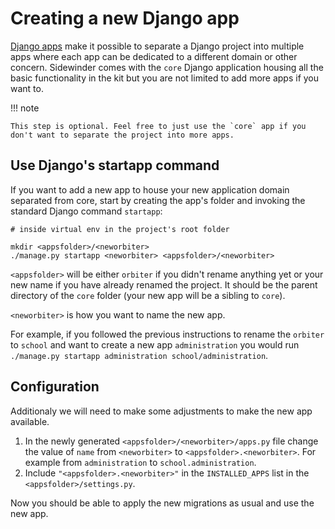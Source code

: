 # Creating a new Django app

[Django apps](https://docs.djangoproject.com/en/4.2/ref/applications/) make it possible to separate a Django project
into multiple apps where each app can be dedicated to a different domain or other concern. Sidewinder comes with the `core`
Django application housing all the basic functionality in the kit but you are not limited to add more apps if you want to.

!!! note

    This step is optional. Feel free to just use the `core` app if you don't want to separate the project into more apps.

## Use Django's startapp command

If you want to add a new app to house your new application domain separated from core, start by creating the app's folder and invoking the standard Django command `startapp`:

```
# inside virtual env in the project's root folder

mkdir <appsfolder>/<neworbiter>
./manage.py startapp <neworbiter> <appsfolder>/<neworbiter>
```

`<appsfolder>` will be either `orbiter` if you didn't rename anything yet or your new name if you have already renamed the project. It should be the parent directory of the `core` folder (your new app will be a sibling to `core`).

`<neworbiter>` is how you want to name the new app.

For example, if you followed the previous instructions to rename the `orbiter` to `school` and want to create a new app `administration` you would run `./manage.py startapp administration school/administration`.

## Configuration

Additionaly we will need to make some adjustments to make the new app available.

1. In the newly generated `<appsfolder>/<neworbiter>/apps.py` file change the value of `name` from `<neworbiter>` to `<appsfolder>.<neworbiter>`. For example from `administration` to `school.administration`.
2. Include `"<appsfolder>.<neworbiter>"` in the `INSTALLED_APPS` list in the `<appsfolder>/settings.py`.

Now you should be able to apply the new migrations as usual and use the new app.
